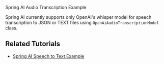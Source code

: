Spring AI Audio Transcription Example

Spring AI currently supports only OpenAI's whisper model for speech transcription to JSON or TEXT files using ```OpenAiAudioTranscriptionModel``` class.

## Related Tutorials

- [Spring AI Speech to Text Example](https://howtodoinjava.com/spring-ai/transcription-speech-to-text/)